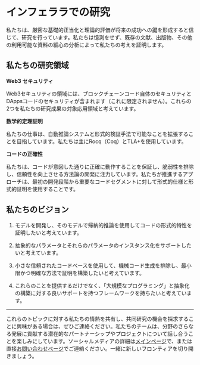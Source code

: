 # インフェララでの研究

私たちは、厳密な基礎的正当化と理論的評価が将来の成功への鍵を形成すると信じて、研究を行っています。私たちは憶測をせず、既存の文献、出版物、その他の利用可能な資料の細心の分析によって私たちの考えを証明します。

## 私たちの研究領域

**Web3 セキュリティ**

Web3セキュリティの領域には、ブロックチェーンコード自体のセキュリティとDAppsコードのセキュリティが含まれます（これに限定されません）。これらの2つを私たちの研究成果の対象応用領域と考えています。

**数学的定理証明**

私たちの仕事は、自動推論システムと形式的検証手法で可能なことを拡張することを目指しています。私たちは主にRocq（Coq）とTLA+を使用しています。

**コードの正確性**

私たちは、コードが意図した通りに正確に動作することを保証し、脆弱性を排除し、信頼性を向上させる方法論の開発に注力しています。私たちが推進するアプローチは、最初の開発段階から重要なコードセグメントに対して形式的仕様と形式的証明を使用することです。

## 私たちのビジョン

1. モデルを開発し、そのモデルで帰納的推論を使用してコードの形式的特性を証明したいと考えています。

2. 抽象的なパラメータとそれらのパラメータのインスタンス化をサポートしたいと考えています。

3. 小さな信頼されたコードベースを使用して、機械コード生成を排除し、最小限かつ明確な方法で証明を構築したいと考えています。

4. これらのことを提供するだけでなく、「大規模なプログラミング」と抽象化の構築に対する良いサポートを持つフレームワークを持ちたいと考えています。

---

これらのトピックに対する私たちの情熱を共有し、共同研究の機会を探求することに興味がある場合は、ぜひご連絡ください。私たちのチームは、分野のさらなる発展に貢献する潜在的なパートナーシップやプロジェクトについて話し合うことを楽しみにしています。ソーシャルメディアの詳細は[メインページ](/jp/)で、または直接[お問い合わせページ](/jp/contact)でご連絡ください。一緒に新しいフロンティアを切り開きましょう。
